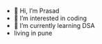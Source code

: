 - 👋 Hi, I’m Prasad
- 👀 I’m interested in coding 
- 🌱 I’m currently learning DSA
- living in pune 

<!---
Prasad-012/Prasad-012 is a ✨ special ✨ repository because its `README.md` (this file) appears on your GitHub profile.
You can click the Preview link to take a look at your changes.
--->
